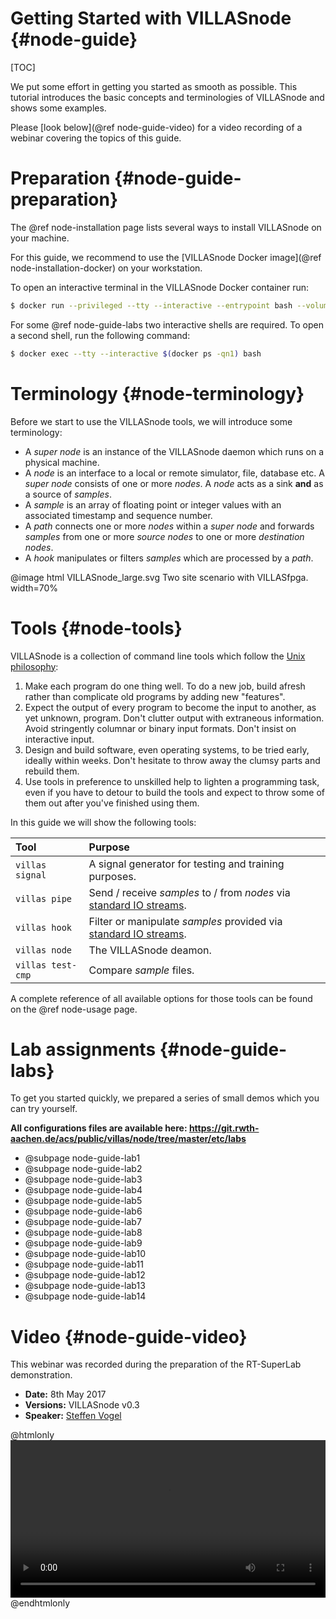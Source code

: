 # Getting Started with VILLASnode {#node-guide}

[TOC]

We put some effort in getting you started as smooth as possible.
This tutorial introduces the basic concepts and terminologies of VILLASnode and shows some examples.

Please [look below](@ref node-guide-video) for a video recording of a webinar covering the topics of this guide.

# Preparation {#node-guide-preparation}

The @ref node-installation page lists several ways to install VILLASnode on your machine.

For this guide, we recommend to use the [VILLASnode Docker image](@ref node-installation-docker) on your workstation.

To open an interactive terminal in the VILLASnode Docker container run:

```bash
$ docker run --privileged --tty --interactive --entrypoint bash --volume C:\path\to\configs:/configs -p 80:80 villas/node
```

For some @ref node-guide-labs two interactive shells are required. To open a second shell, run the following command:

```bash
$ docker exec --tty --interactive $(docker ps -qn1) bash
```

# Terminology {#node-terminology}

Before we start to use the VILLASnode tools, we will introduce some terminology:

- A _super node_ is an instance of the VILLASnode daemon which runs on a physical machine.
- A _node_ is an interface to a local or remote simulator, file, database etc. A _super node_ consists of one or more _nodes_. A _node_ acts as a sink **and** as a source of _samples_.
- A _sample_ is an array of floating point or integer values with an associated timestamp and sequence number.
- A _path_ connects one or more _nodes_ within a _super node_ and forwards _samples_ from one or more _source nodes_ to one or more _destination nodes_.
- A _hook_ manipulates or filters _samples_ which are processed by a _path_.

@image html VILLASnode_large.svg Two site scenario with VILLASfpga. width=70%

# Tools {#node-tools}

VILLASnode is a collection of command line tools which follow the [Unix philosophy](https://en.wikipedia.org/wiki/Unix_philosophy):

1. Make each program do one thing well. To do a new job, build afresh rather than complicate old programs by adding new "features".
2. Expect the output of every program to become the input to another, as yet unknown, program. Don't clutter output with extraneous information. Avoid stringently columnar or binary input formats. Don't insist on interactive input.
3. Design and build software, even operating systems, to be tried early, ideally within weeks. Don't hesitate to throw away the clumsy parts and rebuild them.
4. Use tools in preference to unskilled help to lighten a programming task, even if you have to detour to build the tools and expect to throw some of them out after you've finished using them.

In this guide we will show the following tools:

| Tool			| Purpose |
| :----			| :---- |
| `villas signal`	| A signal generator for testing and training purposes. |
| `villas pipe`		| Send / receive _samples_ to / from _nodes_ via [standard IO streams](https://en.wikipedia.org/wiki/Standard_streams). |
| `villas hook`		| Filter or manipulate _samples_ provided via [standard IO streams](https://en.wikipedia.org/wiki/Standard_streams). |
| `villas node`		| The VILLASnode deamon. |
| `villas test-cmp` 	| Compare _sample_ files. |

A complete reference of all available options for those tools can be found on the @ref node-usage page.

# Lab assignments {#node-guide-labs}

To get you started quickly, we prepared a series of small demos which you can try yourself.

__All configurations files are available here: <https://git.rwth-aachen.de/acs/public/villas/node/tree/master/etc/labs>__

- @subpage node-guide-lab1
- @subpage node-guide-lab2
- @subpage node-guide-lab3
- @subpage node-guide-lab4
- @subpage node-guide-lab5
- @subpage node-guide-lab6
- @subpage node-guide-lab7
- @subpage node-guide-lab8
- @subpage node-guide-lab9
- @subpage node-guide-lab10
- @subpage node-guide-lab11
- @subpage node-guide-lab12
- @subpage node-guide-lab13
- @subpage node-guide-lab14 

# Video {#node-guide-video}

This webinar was recorded during the preparation of the RT-SuperLab demonstration.

- **Date:** 8th May 2017
- **Versions:** VILLASnode v0.3
- **Speaker:** [Steffen Vogel](mailto:stvogel@eonerc.rwth-aachen.de)

@htmlonly
<video controls width="100%" align="center">
	<source src="https://videos.fein-aachen.org/VILLASnode_Webinar_2017_05_08.mp4" type="video/mp4">
</video>
@endhtmlonly
